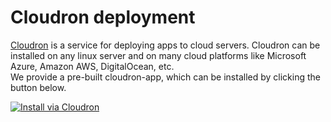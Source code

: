 # Cloudron deployment
[Cloudron](https://cloudron.io) is a service for deploying apps to cloud servers.
Cloudron can be installed on any linux server and on many cloud platforms like Microsoft Azure, Amazon AWS, DigitalOcean, etc.  
We provide a pre-built cloudron-app, which can be installed by clicking the button below.

[![Install via Cloudron](https://cloudron.io/img/button.svg)](https://cloudron.io/button/io.hackmd.cloudronapp.html)
